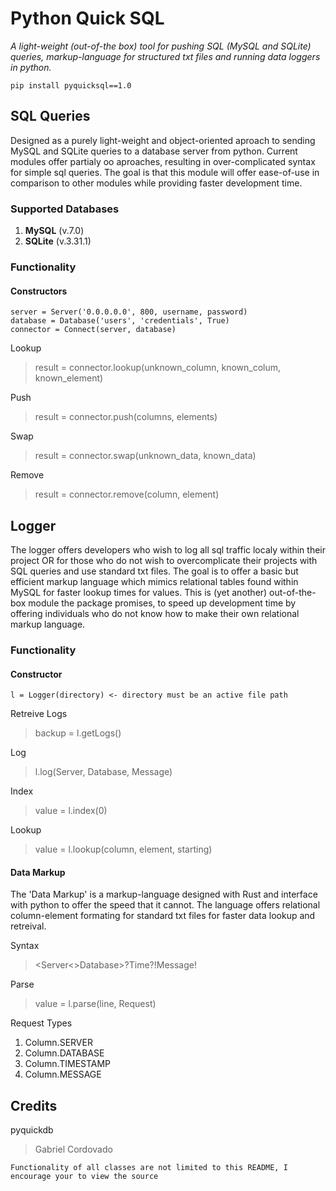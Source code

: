 # Python Quick SQL 
*A light-weight (out-of-the box) tool for pushing SQL (MySQL and SQLite) queries, markup-language for structured txt files and running data loggers in python.*

	pip install pyquicksql==1.0

## SQL Queries
Designed as a purely light-weight and object-oriented aproach to sending MySQL and SQLite queries to a database server from python. Current modules offer partialy oo aproaches, resulting in over-complicated syntax for simple sql queries. The goal is that this module will offer ease-of-use in comparison to other modules while providing faster development time. 

### Supported Databases
	
1. __MySQL__ (v.7.0)
2. __SQLite__ (v.3.31.1)

### Functionality

#### Constructors
	server = Server('0.0.0.0.0', 800, username, password)
	database = Database('users', 'credentials', True)
	connector = Connect(server, database)

Lookup
> result = connector.lookup(unknown_column, known_colum, known_element)

Push
> result = connector.push(columns, elements)

Swap
> result = connector.swap(unknown_data, known_data)

Remove
> result = connector.remove(column, element)

## Logger
The logger offers developers who wish to log all sql traffic localy within their project OR for those who do not wish to overcomplicate their projects with SQL queries and use standard txt files. The goal is to offer a basic but efficient markup language which mimics relational tables found within MySQL for faster lookup times for values. This is (yet another) out-of-the-box module the package promises, to speed up development time by offering individuals who do not know how to make their own relational markup language.

### Functionality

#### Constructor

	l = Logger(directory) <- directory must be an active file path
	
Retreive Logs
> backup = l.getLogs()

Log
> l.log(Server, Database, Message)

Index
> value = l.index(0)

Lookup
> value = l.lookup(column, element, starting)

#### Data Markup
The 'Data Markup' is a markup-language designed with Rust and interface with python to offer the speed that it cannot. The language offers relational column-element formating for standard txt files for faster data lookup and retreival.

Syntax
> <Server<>Database>?Time?!Message!

Parse
> value = l.parse(line, Request)

Request Types
1. Column.SERVER
2. Column.DATABASE
3. Column.TIMESTAMP
4. Column.MESSAGE
	
## Credits

pyquickdb
> Gabriel Cordovado

	Functionality of all classes are not limited to this README, I encourage your to view the source
